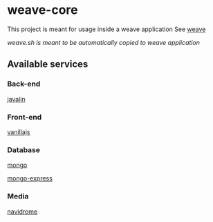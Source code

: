# weave-core

This project is meant for usage inside a weave application
See [weave](https://github.com/nicolas-tdc/weave)

*weave.sh is meant to be automatically copied to weave application*

## Available services

### Back-end

[javalin](https://github.com/nicolas-tdc/weave-javalin)

### Front-end

[vanillajs](https://github.com/nicolas-tdc/weave-vanillajs)

### Database

[mongo](https://github.com/nicolas-tdc/weave-mongo)

[mongo-express](https://github.com/nicolas-tdc/weave-mongo-express)

### Media

[navidrome](https://github.com/nicolas-tdc/weave-navidrome)
